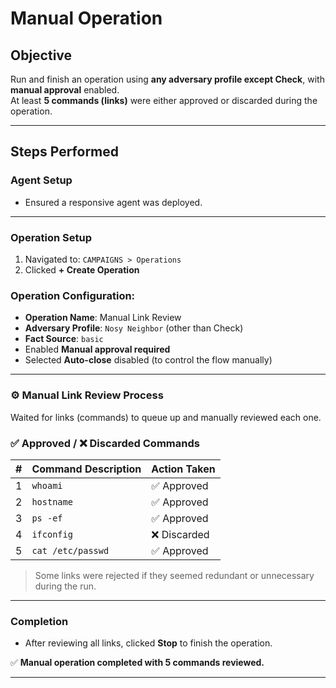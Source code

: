 # Manual Operation 

## Objective

Run and finish an operation using **any adversary profile except Check**, with **manual approval** enabled.  
At least **5 commands (links)** were either approved or discarded during the operation.

---

##  Steps Performed

### Agent Setup
- Ensured a responsive agent was deployed.

---

### Operation Setup

1. Navigated to: `CAMPAIGNS > Operations`
2. Clicked **+ Create Operation**

### Operation Configuration:
- **Operation Name**: Manual Link Review
- **Adversary Profile**: `Nosy Neighbor` (other than Check)
- **Fact Source**: `basic`
- Enabled **Manual approval required**
- Selected **Auto-close** disabled (to control the flow manually)

---

### ⚙️ Manual Link Review Process

Waited for links (commands) to queue up and manually reviewed each one.

### ✅ Approved / ❌ Discarded Commands

| # | Command Description              | Action Taken |
|---|----------------------------------|--------------|
| 1 | `whoami`                         | ✅ Approved  |
| 2 | `hostname`                       | ✅ Approved  |
| 3 | `ps -ef`                         | ✅ Approved  |
| 4 | `ifconfig`                       | ❌ Discarded |
| 5 | `cat /etc/passwd`                | ✅ Approved  |

> Some links were rejected if they seemed redundant or unnecessary during the run.

---

###  Completion

- After reviewing all links, clicked **Stop** to finish the operation.

✅ **Manual operation completed with 5 commands reviewed.**

---

